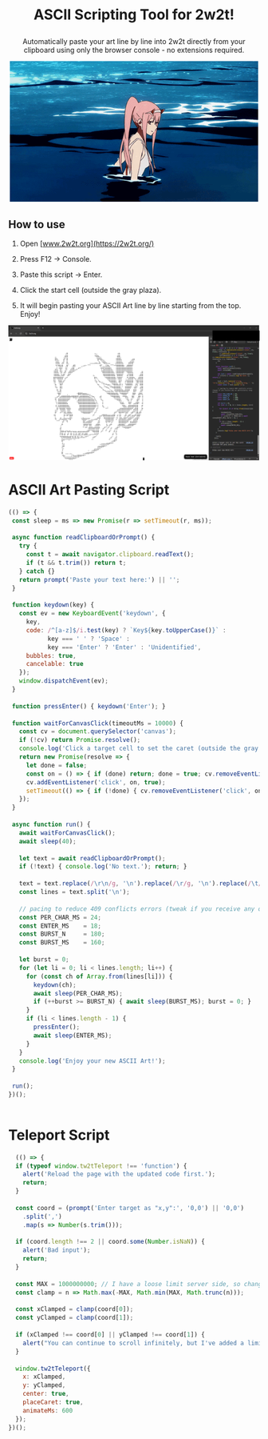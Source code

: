 #  <p align="center"> ASCII Scripting Tool for 2w2t! </p>

<p align="center"> Automatically paste your art line by line into 2w2t directly from your clipboard using only the browser console - no extensions required.</p>

<p align="center">
  <img src="zero-two.gif" alt="Zero Two">
</p>

## How to use

1. Open [www.2w2t.org](https://2w2t.org/)

2. Press F12 → Console.

3. Paste this script → Enter.

4. Click the start cell (outside the gray plaza).

5. It will begin pasting your ASCII Art line by line starting from the top. Enjoy!

   <p align="center">
  <img src="example.png" alt="Example">
</p>

# ASCII Art Pasting Script

   ```js
   (() => {
    const sleep = ms => new Promise(r => setTimeout(r, ms));
  
    async function readClipboardOrPrompt() {
      try {
        const t = await navigator.clipboard.readText();
        if (t && t.trim()) return t;
      } catch {}
      return prompt('Paste your text here:') || '';
    }
  
    function keydown(key) {
      const ev = new KeyboardEvent('keydown', {
        key,
        code: /^[a-z]$/i.test(key) ? `Key${key.toUpperCase()}` :
              key === ' ' ? 'Space' :
              key === 'Enter' ? 'Enter' : 'Unidentified',
        bubbles: true,
        cancelable: true
      });
      window.dispatchEvent(ev);
    }
  
    function pressEnter() { keydown('Enter'); }
  
    function waitForCanvasClick(timeoutMs = 10000) {
      const cv = document.querySelector('canvas');
      if (!cv) return Promise.resolve();
      console.log('Click a target cell to set the caret (outside the gray plaza)…');
      return new Promise(resolve => {
        let done = false;
        const on = () => { if (done) return; done = true; cv.removeEventListener('click', on, true); resolve(); };
        cv.addEventListener('click', on, true);
        setTimeout(() => { if (!done) { cv.removeEventListener('click', on, true); resolve(); } }, timeoutMs);
      });
    }
  
    async function run() {
      await waitForCanvasClick();
      await sleep(40); 
  
      let text = await readClipboardOrPrompt();
      if (!text) { console.log('No text.'); return; }
  
      text = text.replace(/\r\n/g, '\n').replace(/\r/g, '\n').replace(/\t/g, '  ');
      const lines = text.split('\n');
  
      // pacing to reduce 409 conflicts errors (tweak if you receive any on particularly long ASCII)
      const PER_CHAR_MS = 24;
      const ENTER_MS    = 18;
      const BURST_N     = 180; 
      const BURST_MS    = 160;
  
      let burst = 0;
      for (let li = 0; li < lines.length; li++) {
        for (const ch of Array.from(lines[li])) { 
          keydown(ch);
          await sleep(PER_CHAR_MS);
          if (++burst >= BURST_N) { await sleep(BURST_MS); burst = 0; }
        }
        if (li < lines.length - 1) {
          pressEnter();
          await sleep(ENTER_MS);
        }
      }
      console.log('Enjoy your new ASCII Art!');
    }
  
    run();
   })();
    
```
# Teleport Script 
```js
  (() => {
  if (typeof window.tw2tTeleport !== 'function') {
    alert('Reload the page with the updated code first.');
    return;
  }

  const coord = (prompt('Enter target as "x,y":', '0,0') || '0,0')
    .split(',')
    .map(s => Number(s.trim()));

  if (coord.length !== 2 || coord.some(Number.isNaN)) {
    alert('Bad input');
    return;
  }

  const MAX = 1000000000; // I have a loose limit server side, so changing this value won't do anything. But it should be easy to bypass if you'd like to go even further :)
  const clamp = n => Math.max(-MAX, Math.min(MAX, Math.trunc(n)));

  const xClamped = clamp(coord[0]);
  const yClamped = clamp(coord[1]);

  if (xClamped !== coord[0] || yClamped !== coord[1]) {
    alert("You can continue to scroll infinitely, but I've added a limit of 1 billion to this public teleport script to keep my database happy :)");
  }

  window.tw2tTeleport({
    x: xClamped,
    y: yClamped,
    center: true,
    placeCaret: true,
    animateMs: 600
  });
})();
```
